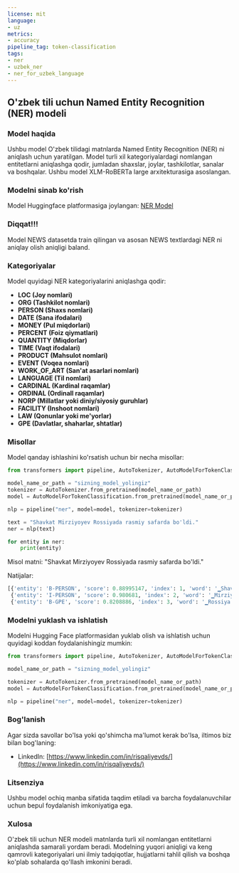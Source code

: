 ```yaml
---
license: mit
language:
- uz
metrics:
- accuracy
pipeline_tag: token-classification
tags:
- ner
- uzbek_ner
- ner_for_uzbek_language
---
```

## O'zbek tili uchun Named Entity Recognition (NER) modeli

### Model haqida
Ushbu model O'zbek tilidagi matnlarda Named Entity Recognition (NER) ni aniqlash uchun yaratilgan. Model turli xil kategoriyalardagi nomlangan entitetlarni aniqlashga qodir, jumladan shaxslar, joylar, tashkilotlar, sanalar va boshqalar. Ushbu model XLM-RoBERTa large arxitekturasiga asoslangan.

### Modelni sinab ko'rish
Model Huggingface platformasiga joylangan:
[NER Model](https://huggingface.co/risqaliyevds/xlm-roberta-large-ner)

### Diqqat!!!
Model NEWS datasetda train qilingan va asosan NEWS textlardagi NER ni aniqlay olish aniqligi baland.

### Kategoriyalar
Model quyidagi NER kategoriyalarini aniqlashga qodir:
- **LOC (Joy nomlari)**
- **ORG (Tashkilot nomlari)**
- **PERSON (Shaxs nomlari)**
- **DATE (Sana ifodalari)**
- **MONEY (Pul miqdorlari)**
- **PERCENT (Foiz qiymatlari)**
- **QUANTITY (Miqdorlar)**
- **TIME (Vaqt ifodalari)**
- **PRODUCT (Mahsulot nomlari)**
- **EVENT (Voqea nomlari)**
- **WORK_OF_ART (San'at asarlari nomlari)**
- **LANGUAGE (Til nomlari)**
- **CARDINAL (Kardinal raqamlar)**
- **ORDINAL (Ordinall raqamlar)**
- **NORP (Millatlar yoki diniy/siyosiy guruhlar)**
- **FACILITY (Inshoot nomlari)**
- **LAW (Qonunlar yoki me'yorlar)**
- **GPE (Davlatlar, shaharlar, shtatlar)**

### Misollar
Model qanday ishlashini ko'rsatish uchun bir necha misollar:
```python
from transformers import pipeline, AutoTokenizer, AutoModelForTokenClassification

model_name_or_path = "sizning_model_yolingiz"
tokenizer = AutoTokenizer.from_pretrained(model_name_or_path)
model = AutoModelForTokenClassification.from_pretrained(model_name_or_path).to("cuda")

nlp = pipeline("ner", model=model, tokenizer=tokenizer)

text = "Shavkat Mirziyoyev Rossiyada rasmiy safarda bo'ldi."
ner = nlp(text)

for entity in ner:
    print(entity)
```
Misol matni: "Shavkat Mirziyoyev Rossiyada rasmiy safarda bo'ldi."

Natijalar:
```python
[{'entity': 'B-PERSON', 'score': 0.88995147, 'index': 1, 'word': '▁Shavkat', 'start': 0, 'end': 7},
 {'entity': 'I-PERSON', 'score': 0.980681, 'index': 2, 'word': '▁Mirziyoyev', 'start': 8, 'end': 18},
 {'entity': 'B-GPE', 'score': 0.8208886, 'index': 3, 'word': '▁Rossiya', 'start': 19, 'end': 26}]
```

### Modelni yuklash va ishlatish
Modelni Hugging Face platformasidan yuklab olish va ishlatish uchun quyidagi koddan foydalanishingiz mumkin:
```python
from transformers import pipeline, AutoTokenizer, AutoModelForTokenClassification

model_name_or_path = "sizning_model_yolingiz"

tokenizer = AutoTokenizer.from_pretrained(model_name_or_path)
model = AutoModelForTokenClassification.from_pretrained(model_name_or_path).to("cuda")

nlp = pipeline("ner", model=model, tokenizer=tokenizer)
```

### Bog'lanish
Agar sizda savollar bo'lsa yoki qo'shimcha ma'lumot kerak bo'lsa, iltimos biz bilan bog'laning:
- LinkedIn: [https://www.linkedin.com/in/risqaliyevds/](https://www.linkedin.com/in/risqaliyevds/)

### Litsenziya
Ushbu model ochiq manba sifatida taqdim etiladi va barcha foydalanuvchilar uchun bepul foydalanish imkoniyatiga ega.

### Xulosa
O'zbek tili uchun NER modeli matnlarda turli xil nomlangan entitetlarni aniqlashda samarali yordam beradi. Modelning yuqori aniqligi va keng qamrovli kategoriyalari uni ilmiy tadqiqotlar, hujjatlarni tahlil qilish va boshqa ko'plab sohalarda qo'llash imkonini beradi.
